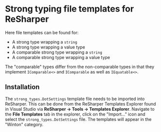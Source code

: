 # Strong typing file templates for ReSharper

Here file templates can be found for:

* A strong type wrapping a `string`
* A strong type wrapping a value type
* A comparable strong type wrapping a `string`
* A comparable strong type wrapping a value type

The "comparable" types differ from the non-comparable types in that they implement
`IComparable<>` and `IComparable` as well as `IEquatable<>`.

## Installation

The `strong_types.DotSettings` template file needs to be imported into ReSharper.
This can be done from the ReSharper Templates Explorer found in Visual Studio via
__ReSharper -> Tools -> Templates Explorer__.
Navigate to the __File Templates__ tab in the explorer, click on the "Import..." icon and select the
`strong_types.DotSettings` file.
The templates will appear in the "Winton" category.